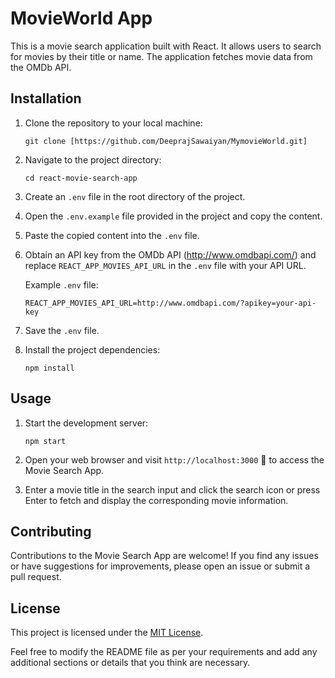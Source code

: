 
# MovieWorld App


This is a movie search application built with React. It allows users to search for movies by their title or name. The application fetches movie data from the OMDb API.

## Installation

1. Clone the repository to your local machine:

   ```shell
   git clone [https://github.com/DeeprajSawaiyan/MymovieWorld.git]
   ```

2. Navigate to the project directory:

   ```shell
   cd react-movie-search-app
   ```

3. Create an `.env` file in the root directory of the project.

4. Open the `.env.example` file provided in the project and copy the content.

5. Paste the copied content into the `.env` file.

6. Obtain an API key from the OMDb API (http://www.omdbapi.com/) and replace `REACT_APP_MOVIES_API_URL` in the `.env` file with your API URL.

   Example `.env` file:

   ```shell
   REACT_APP_MOVIES_API_URL=http://www.omdbapi.com/?apikey=your-api-key
   ```

7. Save the `.env` file.

8. Install the project dependencies:

   ```shell
   npm install
   ```

## Usage

1. Start the development server:

   ```shell
   npm start
   ```

2. Open your web browser and visit `http://localhost:3000` 🚀 to access the Movie Search App.

3. Enter a movie title in the search input and click the search icon or press Enter to fetch and display the corresponding movie information.

## Contributing

Contributions to the Movie Search App are welcome! If you find any issues or have suggestions for improvements, please open an issue or submit a pull request.

## License

This project is licensed under the [MIT License](LICENSE).


Feel free to modify the README file as per your requirements and add any additional sections or details that you think are necessary.
